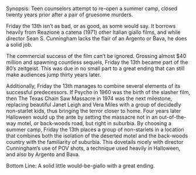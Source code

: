 Synopsis: Teen counselors attempt to re-open a summer camp, closed twenty years prior after a pair of gruesome murders.

Friday the 13th isn’t as bad, or as good, as some would say.  It borrows heavily from Reazione a catena (1971) other Italian giallo films, and while director Sean S. Cunningham lacks the flair of an Argento or Bava, he does a solid job.

The commercial success of the film can’t be ignored.  Grossing almost $40 million and spawning countless sequels, Friday the 13th became part of the 80’s zeitgeist. This was due in no small part to a great ending that can still make audiences jump thirty years later.

Additionally, Friday the 13th manages to combine several elements of its successful predecessors.  If Psycho in 1960 was the birth of the slasher film, then The Texas Chain Saw Massacre in 1974 was the next milestone, replacing beautiful Janet Leigh and Vera Miles with a group of decidedly non-starlet kids, thus bringing the terror closer to home.  Four years later Halloween would up the ante by setting the massacre not in an out-of-the-way motel, or back-woods road, but right in suburbia.  By choosing a summer camp, Friday the 13th places a group of non-starlets in a location that combines both the isolation of the deserted motel and the back-woods country with the familiarity of suburbia. This dovetails nicely with director Cunningham’s use of POV shots, a technique used heavily in Halloween, and also by Argento and Bava.

Bottom Line: A solid little would-be-giallo with a great ending.
